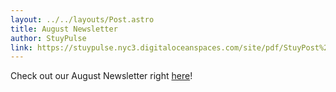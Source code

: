 ```yaml
---
layout: ../../layouts/Post.astro
title: August Newsletter
author: StuyPulse
link: https://stuypulse.nyc3.digitaloceanspaces.com/site/pdf/StuyPost%20August%202022.pdf
---
```

Check out our August Newsletter right [here](https://stuypulse.nyc3.digitaloceanspaces.com/site/pdf/StuyPost%20August%202022.pdf)!
